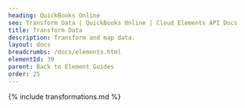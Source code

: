 ```yaml
---
heading: QuickBooks Online
seo: Transform Data | QuickBooks Online | Cloud Elements API Docs
title: Transform Data
description: Transform and map data.
layout: docs
breadcrumbs: /docs/elements.html
elementId: 39
parent: Back to Element Guides
order: 25
---
```


{% include transformations.md %}
